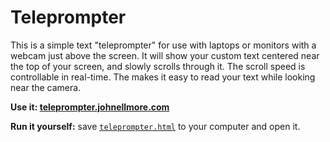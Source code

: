 # Teleprompter

This is a simple text "teleprompter" for use with laptops or monitors with a webcam just above the screen. It will show your custom text centered near the top of your screen, and slowly scrolls through it. The scroll speed is controllable in real-time. The makes it easy to read your text while looking near the camera.

**Use it: [teleprompter.johnellmore.com](https://teleprompter.johnellmore.com/)**

**Run it yourself:** save [`teleprompter.html`](https://raw.githubusercontent.com/johnellmore/teleprompter/main/teleprompter.html) to your computer and open it.
